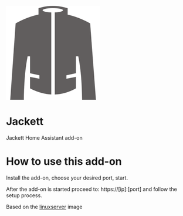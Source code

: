 [![](logo.png)](https://github.com/Jackett/Jackett)

# Jackett

Jackett Home Assistant add-on

# How to use this add-on

Install the add-on, choose your desired port, start.

After the add-on is started proceed to: https://[ip]:[port] and follow the setup process.

Based on the [linuxserver](https://hub.docker.com/r/linuxserver/jackett) image

